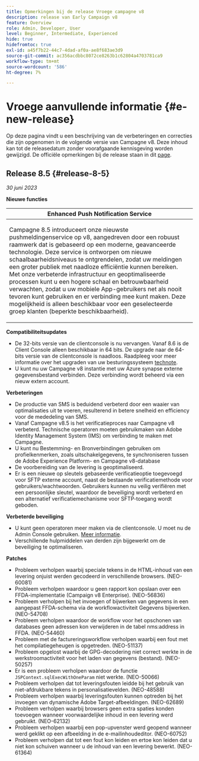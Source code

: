 ```yaml
---
title: Opmerkingen bij de release Vroege campagne v8
description: release van Early Campaign v8
feature: Overview
role: Admin, Developer, User
level: Beginner, Intermediate, Experienced
hide: true
hidefromtoc: true
exl-id: a45f7b22-44c7-4dad-af0a-ae8f683ae3d9
source-git-commit: ac356acdbbc8072ce8263b1c62804a4703781ca9
workflow-type: tm+mt
source-wordcount: '586'
ht-degree: 7%

---
```


# Vroege aanvullende informatie {#e-new-release}

Op deze pagina vindt u een beschrijving van de verbeteringen en correcties die zijn opgenomen in de volgende versie van Campagne v8. Deze inhoud kan tot de releasedatum zonder voorafgaande kennisgeving worden gewijzigd. De officiële opmerkingen bij de release staan in dit [page](../start/release-notes.md).

## Release 8.5 {#release-8-5}

_30 juni 2023_

**Nieuwe functies**

<table> 
<thead>
<tr> 
<th> <strong>Enhanced Push Notification Service</strong><br /> </th> 
</tr> 
</thead> 
<tbody> 
<tr> 
<td><p>Campagne 8.5 introduceert onze nieuwste pushmeldingenservice op v8, aangedreven door een robuust raamwerk dat is gebaseerd op een moderne, geavanceerde technologie. Deze service is ontworpen om nieuwe schaalbaarheidsniveaus te ontgrendelen, zodat uw meldingen een groter publiek met naadloze efficiëntie kunnen bereiken. Met onze verbeterde infrastructuur en geoptimaliseerde processen kunt u een hogere schaal en betrouwbaarheid verwachten, zodat u uw mobiele App-gebruikers net als nooit tevoren kunt gebruiken en er verbinding mee kunt maken. Deze mogelijkheid is alleen beschikbaar voor een geselecteerde groep klanten (beperkte beschikbaarheid).</p>
</td> 
</tr> 
</tbody> 
</table>

**Compatibiliteitsupdates**

* De 32-bits versie van de clientconsole is nu vervangen. Vanaf 8.6 is de Client Console alleen beschikbaar in 64 bits. De upgrade naar de 64-bits versie van de clientconsole is naadloos. Raadpleeg voor meer informatie over het upgraden van uw besturingssysteem [technote](https://experienceleague.adobe.com/docs/campaign/technotes-ac/tn-new/console.html).
* U kunt nu uw Campagne v8 instantie met uw Azure synapse externe gegevensbestand verbinden. Deze verbinding wordt beheerd via een nieuw extern account.

**Verbeteringen**

* De productie van SMS is beduidend verbeterd door een waaier van optimalisaties uit te voeren, resulterend in betere snelheid en efficiency voor de mededeling van SMS.
* Vanaf Campagne v8.5 is het verificatieproces naar Campagne v8 verbeterd. Technische operatoren moeten gebruikmaken van Adobe Identity Management System (IMS) om verbinding te maken met Campagne.
* U kunt nu Bestemming- en Bronverbindingen gebruiken om profielkenmerken, zoals uitschakelgegevens, te synchroniseren tussen de Adobe Experience Platform- en Campagne v8-database
* De voorbereiding van de levering is geoptimaliseerd.
* Er is een nieuwe op sleutels gebaseerde verificatieoptie toegevoegd voor SFTP externe account, naast de bestaande verificatiemethode voor gebruikers/wachtwoorden. Gebruikers kunnen nu veilig verifiëren met een persoonlijke sleutel, waardoor de beveiliging wordt verbeterd en een alternatief verificatiemechanisme voor SFTP-toegang wordt geboden.

**Verbeterde beveiliging**

* U kunt geen operatoren meer maken via de clientconsole. U moet nu de Admin Console gebruiken. [Meer informatie](../start/gs-permissions.md).
* Verschillende hulpmiddelen van derden zijn bijgewerkt om de beveiliging te optimaliseren.

**Patches**

* Probleem verholpen waarbij speciale tekens in de HTML-inhoud van een levering onjuist werden gecodeerd in verschillende browsers. (NEO-60081)
* Probleem verholpen waardoor u geen rapport kon opslaan over een FFDA-implementatie (Campaign v8 Enterprise). (NEO-56836)
* Probleem verholpen bij het invoegen of bijwerken van gegevens in een aangepast FFDA-schema via de workflowactiviteit Gegevens bijwerken. (NEO-54708)
* Probleem verholpen waardoor de workflow voor het opschonen van databases geen adressen kon verwijderen in de tabel nms:address in FFDA. (NEO-54460)
* Probleem met de factureringsworkflow verholpen waarbij een fout met het compilatiegeheugen is opgetreden. (NEO-51137)
* Probleem opgelost waarbij de GPG-decodering niet correct werkte in de werkstroomactiviteit voor het laden van gegevens (bestand). (NEO-50257)
* Er is een probleem verholpen waardoor de functie `JSPContext.sqlExecWithOneParam` niet werkte. (NEO-50066)
* Probleem verholpen dat tot leveringsfouten leidde bij het gebruik van niet-afdrukbare tekens in personalisatievelden. (NEO-48588)
* Probleem verholpen waarbij leveringsfouten kunnen optreden bij het invoegen van dynamische Adobe Target-afbeeldingen. (NEO-62689)
* Probleem verholpen waarbij browsers geen extra spaties konden toevoegen wanneer voorwaardelijke inhoud in een levering werd gebruikt. (NEO-62132)
* Probleem verholpen waarbij een pop-upvenster werd geopend wanneer werd geklikt op een afbeelding in de e-mailinhoudeditor. (NEO-60752)
* Probleem verholpen dat tot een fout kon leiden en ertoe kon leiden dat u niet kon schuiven wanneer u de inhoud van een levering bewerkt. (NEO-61364)